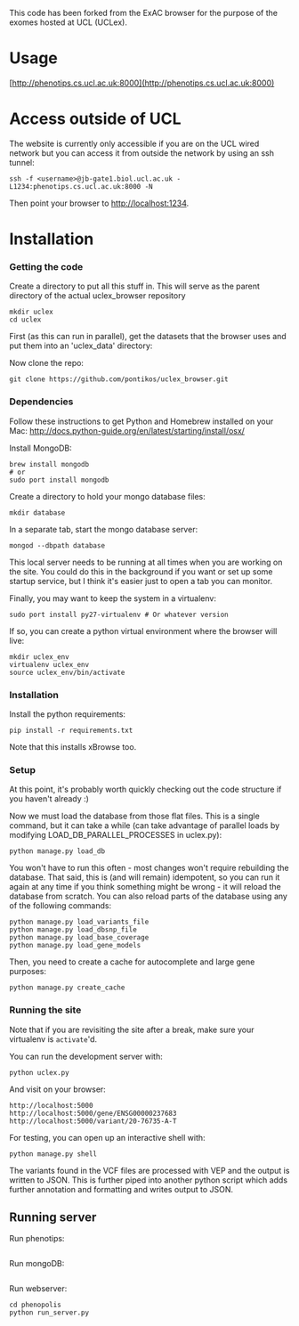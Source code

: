 This code has been forked from the ExAC browser for the purpose of the exomes hosted at UCL (UCLex).

Usage
=======

[http://phenotips.cs.ucl.ac.uk:8000](http://phenotips.cs.ucl.ac.uk:8000)


Access outside of UCL
======

The website is currently only accessible if you are on the UCL wired network but you can access it from outside the network by using an ssh tunnel:

```
ssh -f <username>@jb-gate1.biol.ucl.ac.uk -L1234:phenotips.cs.ucl.ac.uk:8000 -N
```

Then point your browser to [http://localhost:1234](http://localhost:1234).

Installation
=======

### Getting the code

Create a directory to put all this stuff in. This will serve as the parent directory of the actual uclex_browser repository 

    mkdir uclex
    cd uclex

First (as this can run in parallel), get the datasets that the browser uses and put them into an 'uclex_data' directory:


Now clone the repo: 

    git clone https://github.com/pontikos/uclex_browser.git

### Dependencies

Follow these instructions to get Python and Homebrew installed on your Mac:
http://docs.python-guide.org/en/latest/starting/install/osx/

Install MongoDB:

    brew install mongodb
    # or
    sudo port install mongodb

Create a directory to hold your mongo database files: 

    mkdir database

In a separate tab, start the mongo database server:

    mongod --dbpath database

This local server needs to be running at all times when you are working on the site.
You could do this in the background if you want or set up some startup service,
but I think it's easier just to open a tab you can monitor.

Finally, you may want to keep the system in a virtualenv:

    sudo port install py27-virtualenv # Or whatever version

If so, you can create a python virtual environment where the browser will live:

    mkdir uclex_env
    virtualenv uclex_env
    source uclex_env/bin/activate

### Installation

Install the python requirements:

    pip install -r requirements.txt

Note that this installs xBrowse too.

### Setup

At this point, it's probably worth quickly checking out the code structure if you haven't already :)

Now we must load the database from those flat files.
This is a single command, but it can take a while (can take advantage of parallel loads by modifying LOAD\_DB\_PARALLEL\_PROCESSES in uclex.py):

    python manage.py load_db

You won't have to run this often - most changes won't require rebuilding the database.
That said, this is (and will remain) idempotent,
so you can run it again at any time if you think something might be wrong - it will reload the database from scratch.
You can also reload parts of the database using any of the following commands:

    python manage.py load_variants_file
    python manage.py load_dbsnp_file
    python manage.py load_base_coverage
    python manage.py load_gene_models

Then, you need to create a cache for autocomplete and large gene purposes:

    python manage.py create_cache

### Running the site

Note that if you are revisiting the site after a break, make sure your virtualenv is `activate`'d.

You can run the development server with:

    python uclex.py

And visit on your browser:

    http://localhost:5000
    http://localhost:5000/gene/ENSG00000237683
    http://localhost:5000/variant/20-76735-A-T


For testing, you can open up an interactive shell with:

    python manage.py shell


The variants found in the VCF files are processed with VEP and the output is written to JSON.
This is further piped into another python script which adds further annotation and formatting and writes output to JSON.


## Running server

Run phenotips:
```
```
Run mongoDB:
```
```

Run webserver:
```
cd phenopolis
python run_server.py
```

